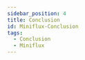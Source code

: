 ```yaml
---
sidebar_position: 4
title: Conclusion
id: Miniflux-Conclusion
tags:
  - Conclusion
  - Miniflux
---
```

